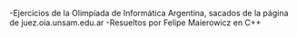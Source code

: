 -Ejercicios de la Olimpíada de Informática Argentina, sacados de la página de juez.oia.unsam.edu.ar
-Resueltos por Felipe Maierowicz en C++
